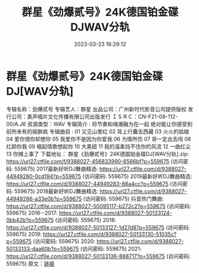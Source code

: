 ﻿---
title: 群星《劲爆贰号》24K德国铂金碟DJWAV分轨
date: 2023-03-23 16:29:12
categories: 交谊舞曲、电音DJ舞曲
tags: 华语中文
---
# 群星《劲爆贰号》24K德国铂金碟DJ[WAV分轨]

专辑名称：劲爆贰号
专辑艺人：群星
出品公司：广州新时代影音公司提供版权
发行公司：美声唱片文化传播有限公司出版发行
ＩＳＲＣ：CN-F21-08-112-00/A.J6
资源类型：WAV
专辑简介 :
将节奏和嗨潮融为在一起
绝对能让你感受到前所未有的摇醉疯
专辑曲目 :
01 又见山里红
02 背上行囊去西藏
03 火火的姑娘
04 爱你恨你却想你
05 我爱你不是因为你爱我
06 为情所伤
07 哥一定出去闯
08 红颜你我
09 唱起情歌想起你
10 大美妞
11 我的温柔挡不住你的风流
12 一曲红尘
13 你摊上事了
下载地址：
群星《劲爆贰号》24K德国铂金碟DJ[WAV分轨].zip: https://url27.ctfile.com/f/9388027-456833990-6566bf?p=559675
(访问密码: 559675)
2017最新好听DJ舞曲精选: https://url27.ctfile.com/d/9388027-44949280-0cd194?p=559675
(访问密码: 559675)
2019最新好听DJ舞曲精选: https://url27.ctfile.com/d/9388027-44949283-86a4cc?p=559675
(访问密码: 559675)
2018最新好听DJ舞曲精选: https://url27.ctfile.com/d/9388027-44949286-a33e0b?p=559675
(访问密码: 559675)
抖音热门舞曲: https://url27.ctfile.com/d/9388027-50095117-b272c2?p=559675
(访问密码: 559675)
2016--2017: https://url27.ctfile.com/d/9388027-50133124-0bb42b?p=559675
(访问密码: 559675)
2018: https://url27.ctfile.com/d/9388027-50133127-1d27d8?p=559675
(访问密码: 559675)
2019: https://url27.ctfile.com/d/9388027-50133130-51035c?p=559675
(访问密码: 559675)
2020: https://url27.ctfile.com/d/9388027-50133133-daa60b?p=559675
(访问密码: 559675)
2021: https://url27.ctfile.com/d/9388027-50133136-888717?p=559675
(访问密码: 559675)
原文：[链接](https://blog.sina.com.cn/s/blog_1647c7e7601031141.html)